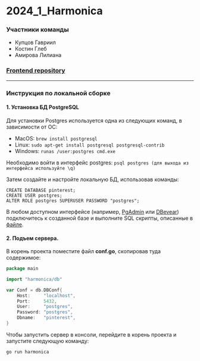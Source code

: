 # 2024_1_Harmonica
### Участники команды
* Купцов Гавриил
* Костин Глеб
* Амирова Лилиана
### [Frontend repository](https://github.com/frontend-park-mail-ru/2024_1_Harmonica)
---
### Инструкция по локальной сборке
#### 1. Установка БД PostgreSQL
Для установки Postgres используется одна из следующих команд, в зависимости от ОС: 
* MacOS:
`brew install postgresql`
* Linux:
`sudo apt-get install postgresql postgresql-contrib`
* Windows:
`runas /user:postgres cmd.exe`

Необходимо войти в интерфейс postgres:
`psql postgres (для выхода из интерфейса используйте \q)`

Затем создайте и настройте локальную БД, использовав команды:
```
CREATE DATABASE pinterest;
CREATE USER postgres;
ALTER ROLE postgres SUPERUSER PASSWORD "postgres";
```

В любом доступном интерфейсе (например, [PgAdmin](https://www.pgadmin.org/download/) или [DBevear](https://dbeaver.io/download/)) подключитесь к созданной базе и выполните SQL скрипты, описанные в [файле](../main/db/migrations/initDB.sql).
#### 2. Подъем сервера.
В корень проекта поместите файл **conf.go**, скопировав туда содержимое: 
```go
package main

import "harmonica/db"

var Conf = db.DBConf{
	Host:     "localhost",
	Port:     5432,
	User:     "postgres",
	Password: "postgres",
	Dbname:   "pinterest",
}
```
Чтобы запустить сервер в консоли, перейдите в корень проекта и запустите следующую команду:

`go run harmonica`
